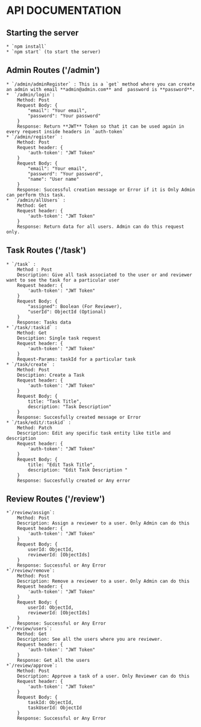# API DOCUMENTATION

## Starting the server
	* `npm install`
	* `npm start` (to start the server)

## Admin Routes ('/admin')
	* `/admin/adminRegister` : This is a `get` method where you can create an admin with email **admin@admin.com** and 	password is **password**.
	*  `/admin/login`:
		Method: Post
		Request Body: {
			"email": "Your email",
			"password": "Your password"
		}
		Response: Return **JWT** Token so that it can be used again in every request inside headers in `auth-token`
	* `/admin/register` :
		Method: Post
		Request header: {
			'auth-token': "JWT Token"
		}
		Request Body: {
			"email": "Your email",
			"password": "Your password",
			"name": "User name"
		}
		Response: Successful creation message or Error if it is Only Admin can perform this task.
	*  `/admin/allUsers` : 
		Method: Get
		Request header: {
			'auth-token': "JWT Token"
		}
		Response: Return data for all users. Admin can do this request only.

## Task Routes ('/task')
	* `/task` :
		Method : Post
		Description: Give all task associated to the user or and reviewer want to see the task for a particular user
		Request header: {
			'auth-token': "JWT Token"
		}
		Request Body: {
			"assigned": Boolean (For Reviewer),
			"userId": ObjectId (Optional)
		}
		Response: Tasks data
	* `/task/:taskid` : 
		Method: Get
		Desciption: Single task request
		Request header: {
			'auth-token': "JWT Token"
		}
		Request-Params: taskId for a particular task
	* `/task/create` :
		Method: Post
		Desciption: Create a Task
		Request header: {
			'auth-token': "JWT Token"
		}
		Request Body: {
			title: "Task Title",
			description: "Task Description"
		}
		Response: Succesfully created message or Error
	* `/task/edit/:taskid` :
		Method: Patch
		Description: Edit any specific task entity like title and description
		Request header: {
			'auth-token': "JWT Token"
		}
		Request Body: {
			title: "Edit Task Title",
			description: "Edit Task Description "
		}
		Response: Succesfully created or Any error

## Review Routes ('/review')
	*`/review/assign`:
		Method: Post
		Description: Assign a reviewer to a user. Only Admin can do this
		Request header: {
			'auth-token': "JWT Token"
		}
		Request Body: {
			userId: ObjectId,
			reviewerId: [ObjectIds]
		}
		Response: Successful or Any Error
	*`/review/remove`:
		Method: Post
		Description: Remove a reviewer to a user. Only Admin can do this
		Request header: {
			'auth-token': "JWT Token"
		}
		Request Body: {
			userId: ObjectId,
			reviewerId: [ObjectIds]
		}
		Response: Successful or Any Error
	*`/review/users`:
		Method: Get
		Description: See all the users where you are reviewer.
		Request header: {
			'auth-token': "JWT Token"
		}
		Response: Get all the users
	*`/review/approve`:
		Method: Post
		Description: Approve a task of a user. Only Reviewer can do this
		Request header: {
			'auth-token': "JWT Token"
		}
		Request Body: {
			taskId: ObjectId,
			taskUserId: ObjectId
		}
		Response: Successful or Any Error
